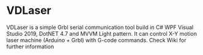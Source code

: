 # VDLaser
VDLaser is a simple Grbl serial communication tool build in C# WPF Visual Studio 2019, DotNET 4.7 and MVVM Light pattern.
It can control X-Y motion laser machine (Arduino + Grbl) with G-code commands.
Check Wiki for further information
